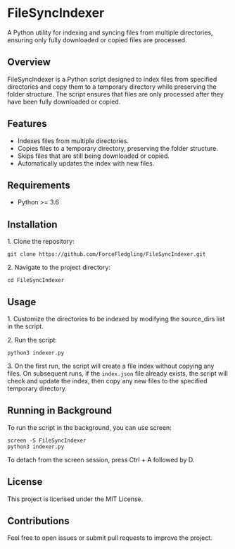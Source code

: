 # FileSyncIndexer

A Python utility for indexing and syncing files from multiple directories, ensuring only fully downloaded or copied files are processed.

## Overview

FileSyncIndexer is a Python script designed to index files from specified directories and copy them to a temporary directory while preserving the folder structure. The script ensures that files are only processed after they have been fully downloaded or copied.

## Features

*   Indexes files from multiple directories.
*   Copies files to a temporary directory, preserving the folder structure.
*   Skips files that are still being downloaded or copied.
*   Automatically updates the index with new files.

## Requirements

*   Python >= 3.6

## Installation

1\. Clone the repository:

```
git clone https://github.com/ForceFledgling/FileSyncIndexer.git
```

2\. Navigate to the project directory:

```
cd FileSyncIndexer
```

## Usage

1\. Customize the directories to be indexed by modifying the source\_dirs list in the script.

2\. Run the script:

```
python3 indexer.py
```

3\. On the first run, the script will create a file index without copying any files. On subsequent runs, if the `index.json` file already exists, the script will check and update the index, then copy any new files to the specified temporary directory.

## Running in Background

To run the script in the background, you can use screen:

```
screen -S FileSyncIndexer
python3 indexer.py
```

To detach from the screen session, press Ctrl + A followed by D.

## License

This project is licensed under the MIT License.

## Contributions

Feel free to open issues or submit pull requests to improve the project.